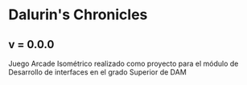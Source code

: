 # Dalurin's Chronicles
## v = 0.0.0
Juego Arcade Isométrico realizado como proyecto para el módulo de Desarrollo de interfaces en el grado Superior de DAM
